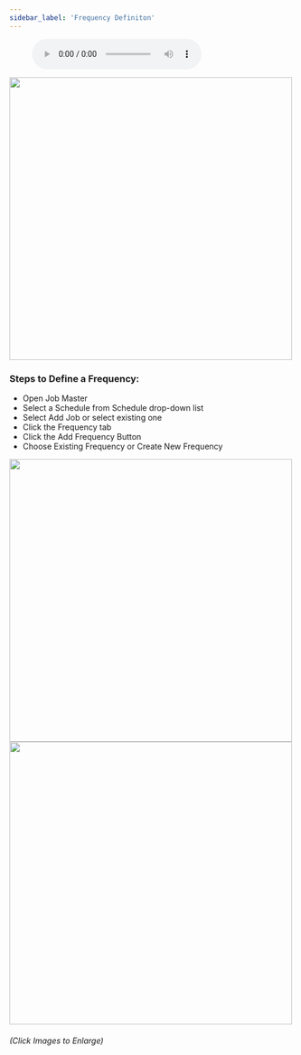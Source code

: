 ```yaml
---
sidebar_label: 'Frequency Definiton'
---
```


<figure>
    <audio
        controls
        src="audiobasic/FrequencyDefinition.mp3">
            Your browser does not support the
            <code>audio</code> element.
    </audio>
</figure>

<a href="imgbasic/Picture17.png" target="_blank"><img src="imgbasic/Picture17.png" width="500"></img></a>

### Steps to Define a Frequency:  

* Open Job Master  
* Select a Schedule from Schedule drop-down list  
* Select Add Job or select existing one  
* Click the Frequency tab
* Click the Add Frequency Button
* Choose Existing Frequency or Create New Frequency  

<a href="imgbasic/Picture19.png" target="_blank"><img src="imgbasic/Picture19.png" width="500"></img></a>  
<a href="imgbasic/Picture20.png" target="_blank"><img src="imgbasic/Picture20.png" width="500"></img></a>

###### (Click Images to Enlarge)
